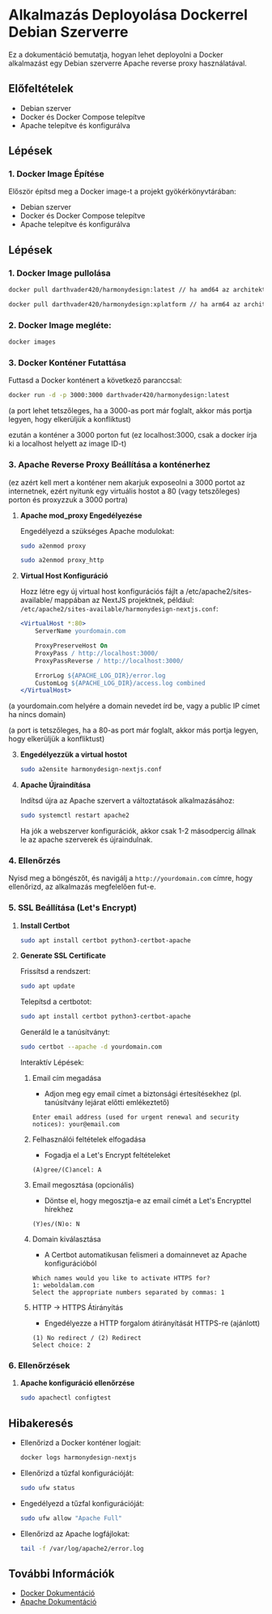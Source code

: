 # Alkalmazás Deployolása Dockerrel Debian Szerverre

Ez a dokumentáció bemutatja, hogyan lehet deployolni a Docker alkalmazást egy Debian szerverre Apache reverse proxy használatával.

## Előfeltételek

- Debian szerver
- Docker és Docker Compose telepítve
- Apache telepítve és konfigurálva

## Lépések

### 1. Docker Image Építése

Először építsd meg a Docker image-t a projekt gyökérkönyvtárában:
- Debian szerver
- Docker és Docker Compose telepítve
- Apache telepítve és konfigurálva

## Lépések

### 1. Docker Image pullolása

```bash
docker pull darthvader420/harmonydesign:latest // ha amd64 az architektúra
```

```bash
docker pull darthvader420/harmonydesign:xplatform // ha arm64 az architektúra
```
### 2. Docker Image megléte:

```bash
docker images
```

### 3. Docker Konténer Futattása

Futtasd a Docker konténert a következő paranccsal:

```bash
docker run -d -p 3000:3000 darthvader420/harmonydesign:latest
```
(a port lehet tetszőleges, ha a 3000-as port már foglalt, akkor más portja legyen, hogy elkerüljük a konfliktust)

ezután a konténer a 3000 porton fut (ez localhost:3000, csak a docker írja ki a localhost helyett az image ID-t)


### 3. Apache Reverse Proxy Beállítása a konténerhez
(ez azért kell mert a konténer nem akarjuk exposeolni a 3000 portot az internetnek, ezért nyitunk egy virtuális hostot a 80 (vagy tetszőleges) porton és proxyzzuk a 3000 portra)

1. **Apache mod_proxy Engedélyezése**

   Engedélyezd a szükséges Apache modulokat:

   ```bash
   sudo a2enmod proxy
   ```

   ```bash
   sudo a2enmod proxy_http
   ```
2. **Virtual Host Konfiguráció**

   Hozz létre egy új virtual host konfigurációs fájlt a /etc/apache2/sites-available/ mappában az NextJS projektnek, például: `/etc/apache2/sites-available/harmonydesign-nextjs.conf`:

   ```apache
   <VirtualHost *:80>
       ServerName yourdomain.com 

       ProxyPreserveHost On
       ProxyPass / http://localhost:3000/
       ProxyPassReverse / http://localhost:3000/

       ErrorLog ${APACHE_LOG_DIR}/error.log
       CustomLog ${APACHE_LOG_DIR}/access.log combined
   </VirtualHost>
   ```

(a yourdomain.com helyére a domain nevedet írd be, vagy a public IP címet ha nincs domain)

(a port is tetszőleges, ha a 80-as port már foglalt, akkor más portja legyen, hogy elkerüljük a konfliktust)

3. **Engedélyezzük a virtual hostot**

   ```bash
   sudo a2ensite harmonydesign-nextjs.conf
   ```

4. **Apache Újraindítása**

   Indítsd újra az Apache szervert a változtatások alkalmazásához:

   ```bash
   sudo systemctl restart apache2
   ```
    Ha jók a webszerver konfigurációk, akkor csak 1-2 másodpercig állnak le az apache szerverek és újraindulnak.


### 4. Ellenőrzés

Nyisd meg a böngészőt, és navigálj a `http://yourdomain.com` címre, hogy ellenőrizd, az alkalmazás megfelelően fut-e.

### 5. SSL Beállítása (Let's Encrypt)

1. **Install Certbot**

   ```bash
   sudo apt install certbot python3-certbot-apache
   ```

2. **Generate SSL Certificate**

    Frissítsd a rendszert:
    ```bash
    sudo apt update
    ```
    Telepítsd a certbotot:
    ```bash
    sudo apt install certbot python3-certbot-apache
    ```
    Generáld le a tanúsítványt:
    ```bash
    sudo certbot --apache -d yourdomain.com
    ```
    Interaktív Lépések:

    1. Email cím megadása
       - Adjon meg egy email címet a biztonsági értesítésekhez (pl. tanúsítvány lejárat előtti emlékeztető)
       ```
       Enter email address (used for urgent renewal and security notices): your@email.com
       ```

    2. Felhasználói feltételek elfogadása
       - Fogadja el a Let's Encrypt feltételeket
       ```
       (A)gree/(C)ancel: A
       ```

    3. Email megosztása (opcionális)
       - Döntse el, hogy megosztja-e az email címét a Let's Encrypttel hírekhez
       ```
       (Y)es/(N)o: N
       ```

    4. Domain kiválasztása
       - A Certbot automatikusan felismeri a domainnevet az Apache konfigurációból
       ```
       Which names would you like to activate HTTPS for?
       1: weboldalam.com
       Select the appropriate numbers separated by commas: 1
       ```

    5. HTTP → HTTPS Átirányítás
       - Engedélyezze a HTTP forgalom átirányítását HTTPS-re (ajánlott)
       ```
       (1) No redirect / (2) Redirect
       Select choice: 2
       ```

### 6. Ellenőrzések
1. **Apache konfiguráció ellenőrzése**
   ```bash
   sudo apachectl configtest
   ```


## Hibakeresés

- Ellenőrizd a Docker konténer logjait:
  ```bash
  docker logs harmonydesign-nextjs
  ```
- Ellenőrizd a tűzfal konfigurációját:
  ```bash
  sudo ufw status
  ```
- Engedélyezd a tűzfal konfigurációját:
  ```bash
  sudo ufw allow "Apache Full"
  ```
- Ellenőrizd az Apache logfájlokat:
  ```bash
  tail -f /var/log/apache2/error.log
  ```


## További Információk

- [Docker Dokumentáció](https://docs.docker.com/)
- [Apache Dokumentáció](https://httpd.apache.org/docs/)